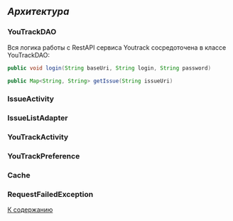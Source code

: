 ## *Архитектура*

### YouTrackDAO  
Вся логика работы с RestAPI сервиса Youtrack сосредоточена в классе YouTrackDAO:
```java
public void login(String baseUri, String login, String password)
```
```java
public Map<String, String> getIssue(String issueUri)
```
### IssueActivity
### IssueListAdapter
### YouTrackActivity
### YouTrackPreference
### Cache
### RequestFailedException

[К содержанию](./index.md)
